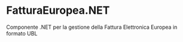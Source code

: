 # FatturaEuropea.NET
Componente .NET per la gestione della Fattura Elettronica Europea in formato UBL
